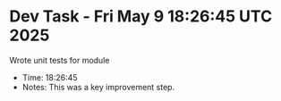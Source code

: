 # Dev Task - Fri May  9 18:26:45 UTC 2025
Wrote unit tests for module
- Time: 18:26:45
- Notes: This was a key improvement step.
